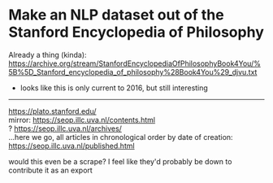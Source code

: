 # Make an NLP dataset out of the Stanford Encyclopedia of Philosophy

Already a thing (kinda): https://archive.org/stream/StanfordEncyclopediaOfPhilosophyBook4You/%5B%5D_Stanford_encyclopedia_of_philosophy%28Book4You%29_djvu.txt

- looks like this is only current to 2016, but still interesting

---

https://plato.stanford.edu/  
mirror: https://seop.illc.uva.nl/contents.html  
? https://seop.illc.uva.nl/archives/  
...here we go, all articles in chronological order by date of creation: https://seop.illc.uva.nl/published.html

would this even  be a scrape? I feel like they'd probably be down to contribute it as an export
